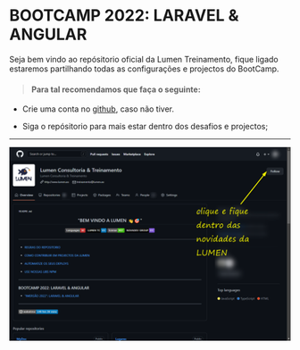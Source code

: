 # BOOTCAMP 2022: LARAVEL & ANGULAR



 Seja bem vindo ao repósitorio oficial da Lumen Treinamento, fique ligado estaremos partilhando todas as configurações e projectos do BootCamp.


> #### Para tal recomendamos que faça o seguinte: 

 - Crie uma conta no [github](https://github.com/signup?source=login), caso não tiver.

 - Siga o repósitorio para mais estar dentro dos desafios e projectos;




 ----
<p align="center">
   <img alt="E2E Test" src="foto.png">
</p>
